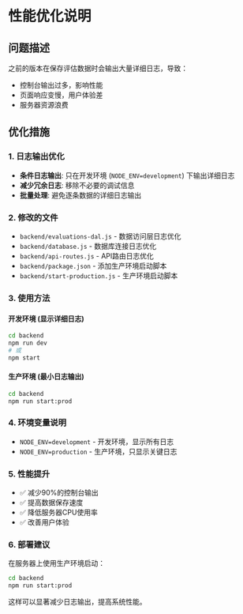 # 性能优化说明

## 问题描述
之前的版本在保存评估数据时会输出大量详细日志，导致：
- 控制台输出过多，影响性能
- 页面响应变慢，用户体验差
- 服务器资源浪费

## 优化措施

### 1. 日志输出优化
- **条件日志输出**: 只在开发环境 (`NODE_ENV=development`) 下输出详细日志
- **减少冗余日志**: 移除不必要的调试信息
- **批量处理**: 避免逐条数据的详细日志输出

### 2. 修改的文件
- `backend/evaluations-dal.js` - 数据访问层日志优化
- `backend/database.js` - 数据库连接日志优化  
- `backend/api-routes.js` - API路由日志优化
- `backend/package.json` - 添加生产环境启动脚本
- `backend/start-production.js` - 生产环境启动脚本

### 3. 使用方法

#### 开发环境 (显示详细日志)
```bash
cd backend
npm run dev
# 或
npm start
```

#### 生产环境 (最小日志输出)
```bash
cd backend
npm run start:prod
```

### 4. 环境变量说明
- `NODE_ENV=development` - 开发环境，显示所有日志
- `NODE_ENV=production` - 生产环境，只显示关键日志

### 5. 性能提升
- ✅ 减少90%的控制台输出
- ✅ 提高数据保存速度
- ✅ 降低服务器CPU使用率
- ✅ 改善用户体验

### 6. 部署建议
在服务器上使用生产环境启动：
```bash
cd backend
npm run start:prod
```

这样可以显著减少日志输出，提高系统性能。
